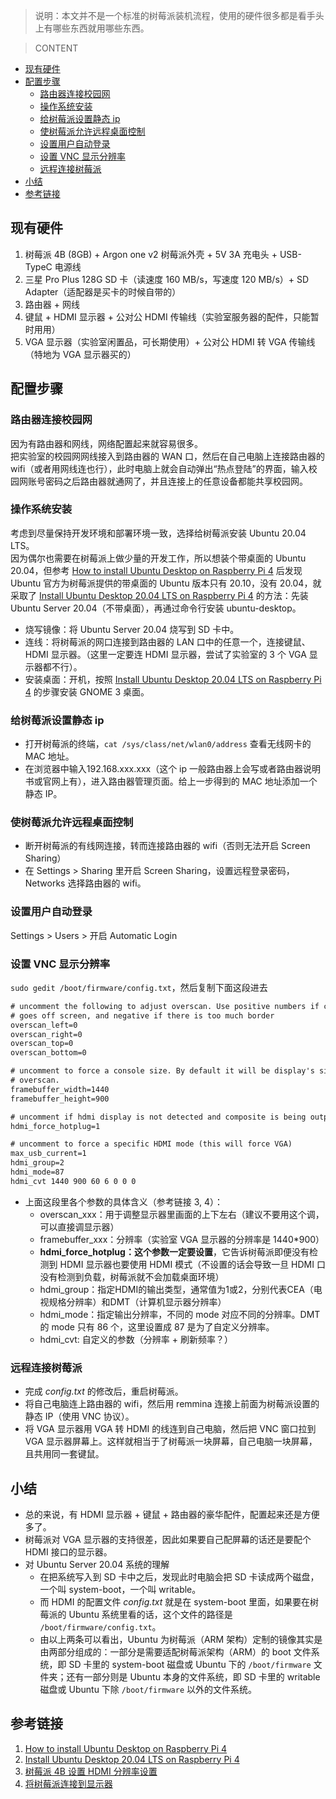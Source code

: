 > 说明：本文并不是一个标准的树莓派装机流程，使用的硬件很多都是看手头上有哪些东西就用哪些东西。

> CONTENT
- [现有硬件](#现有硬件)
- [配置步骤](#配置步骤)
  - [路由器连接校园网](#路由器连接校园网)
  - [操作系统安装](#操作系统安装)
  - [给树莓派设置静态 ip](#给树莓派设置静态-ip)
  - [使树莓派允许远程桌面控制](#使树莓派允许远程桌面控制)
  - [设置用户自动登录](#设置用户自动登录)
  - [设置 VNC 显示分辨率](#设置-vnc-显示分辨率)
  - [远程连接树莓派](#远程连接树莓派)
- [小结](#小结)
- [参考链接](#参考链接)


## 现有硬件
1. 树莓派 4B (8GB) + Argon one v2 树莓派外壳 + 5V 3A 充电头 + USB-TypeC 电源线
2. 三星 Pro Plus 128G SD 卡（读速度 160 MB/s，写速度 120 MB/s）+ SD Adapter（适配器是买卡的时候自带的）
3. 路由器 + 网线
4. 键鼠 + HDMI 显示器 + 公对公 HDMI 传输线（实验室服务器的配件，只能暂时用用）
5. VGA 显示器（实验室闲置品，可长期使用）+ 公对公 HDMI 转 VGA 传输线（特地为 VGA 显示器买的）

## 配置步骤
### 路由器连接校园网
因为有路由器和网线，网络配置起来就容易很多。<br>
把实验室的校园网网线接入到路由器的 WAN 口，然后在自己电脑上连接路由器的wifi（或者用网线连也行），此时电脑上就会自动弹出“热点登陆”的界面，输入校园网账号密码之后路由器就通网了，并且连接上的任意设备都能共享校园网。

### 操作系统安装
考虑到尽量保持开发环境和部署环境一致，选择给树莓派安装 Ubuntu 20.04 LTS。<br>
因为偶尔也需要在树莓派上做少量的开发工作，所以想装个带桌面的 Ubuntu 20.04，但参考 [How to install Ubuntu Desktop on Raspberry Pi 4](https://ubuntu.com/tutorials/how-to-install-ubuntu-desktop-on-raspberry-pi-4#1-overview) 后发现 Ubuntu 官方为树莓派提供的带桌面的 Ubuntu 版本只有 20.10，没有 20.04，就采取了 [Install Ubuntu Desktop 20.04 LTS on Raspberry Pi 4](https://linuxhint.com/install-ubuntu-desktop-20-04-lts-on-raspberry-pi-4/) 的方法：先装 Ubuntu Server 20.04（不带桌面），再通过命令行安装 ubuntu-desktop。
- 烧写镜像：将 Ubuntu Server 20.04 烧写到 SD 卡中。
- 连线：将树莓派的网口连接到路由器的 LAN 口中的任意一个，连接键鼠、HDMI 显示器。（这里一定要连 HDMI 显示器，尝试了实验室的 3 个 VGA 显示器都不行）。
- 安装桌面：开机，按照 [Install Ubuntu Desktop 20.04 LTS on Raspberry Pi 4](https://linuxhint.com/install-ubuntu-desktop-20-04-lts-on-raspberry-pi-4/) 的步骤安装 GNOME 3 桌面。

### 给树莓派设置静态 ip
- 打开树莓派的终端，`cat /sys/class/net/wlan0/address` 查看无线网卡的 MAC 地址。
- 在浏览器中输入192.168.xxx.xxx（这个 ip 一般路由器上会写或者路由器说明书或官网上有），进入路由器管理页面。给上一步得到的 MAC 地址添加一个静态 IP。

### 使树莓派允许远程桌面控制
- 断开树莓派的有线网连接，转而连接路由器的 wifi（否则无法开启 Screen Sharing）
- 在 Settings > Sharing 里开启 Screen Sharing，设置远程登录密码，Networks 选择路由器的 wifi。

### 设置用户自动登录
Settings > Users > 开启 Automatic Login

### 设置 VNC 显示分辨率
`sudo gedit /boot/firmware/config.txt`，然后复制下面这段进去
```txt
# uncomment the following to adjust overscan. Use positive numbers if console
# goes off screen, and negative if there is too much border
overscan_left=0
overscan_right=0
overscan_top=0
overscan_bottom=0

# uncomment to force a console size. By default it will be display's size minus
# overscan.
framebuffer_width=1440
framebuffer_height=900

# uncomment if hdmi display is not detected and composite is being output
hdmi_force_hotplug=1

# uncomment to force a specific HDMI mode (this will force VGA)
max_usb_current=1
hdmi_group=2
hdmi_mode=87
hdmi_cvt 1440 900 60 6 0 0 0
```
- 上面这段里各个参数的具体含义（参考链接 3, 4）：
  - overscan_xxx：用于调整显示器里画面的上下左右（建议不要用这个调，可以直接调显示器）
  - framebuffer_xxx：分辨率（实验室 VGA 显示器的分辨率是 1440*900）
  - **hdmi_force_hotplug：这个参数一定要设置**，它告诉树莓派即便没有检测到 HDMI 显示器也要使用 HDMI 模式（不设置的话会导致一旦 HDMI 口没有检测到负载，树莓派就不会加载桌面环境）
  - hdmi_group：指定HDMI的输出类型，通常值为1或2，分别代表CEA（电视规格分辨率）和DMT（计算机显示器分辨率）
  - hdmi_mode：指定输出分辨率，不同的 mode 对应不同的分辨率。DMT 的 mode 只有 86 个，这里设置成 87 是为了自定义分辨率。
  - hdmi_cvt: 自定义的参数（分辨率 + 刷新频率？）

### 远程连接树莓派
- 完成 *config.txt* 的修改后，重启树莓派。
- 将自己电脑连上路由器的 wifi，然后用 remmina 连接上前面为树莓派设置的静态 IP（使用 VNC 协议）。
- 将 VGA 显示器用 VGA 转 HDMI 的线连到自己电脑，然后把 VNC 窗口拉到 VGA 显示器屏幕上。这样就相当于了树莓派一块屏幕，自己电脑一块屏幕，且共用同一套键鼠。


## 小结
- 总的来说，有 HDMI 显示器 + 键鼠 + 路由器的豪华配件，配置起来还是方便多了。
- 树莓派对 VGA 显示器的支持很差，因此如果要自己配屏幕的话还是要配个 HDMI 接口的显示器。
- 对 Ubuntu Server 20.04 系统的理解
  - 在把系统写入到 SD 卡中之后，发现此时电脑会把 SD 卡读成两个磁盘，一个叫 system-boot，一个叫 writable。
  - 而 HDMI 的配置文件 *config.txt* 就是在 system-boot 里面，如果要在树莓派的 Ubuntu 系统里看的话，这个文件的路径是 `/boot/firmware/config.txt`。
  - 由以上两条可以看出，Ubuntu 为树莓派（ARM 架构）定制的镜像其实是由两部分组成的：一部分是需要适配树莓派架构（ARM）的 boot 文件系统，即 SD 卡里的 system-boot 磁盘或 Ubuntu 下的 `/boot/firmware` 文件夹；还有一部分则是 Ubuntu 本身的文件系统，即 SD 卡里的 writable 磁盘或 Ubuntu 下除 `/boot/firmware` 以外的文件系统。


## 参考链接
1. [How to install Ubuntu Desktop on Raspberry Pi 4](https://ubuntu.com/tutorials/how-to-install-ubuntu-desktop-on-raspberry-pi-4#1-overview)
2. [Install Ubuntu Desktop 20.04 LTS on Raspberry Pi 4](https://linuxhint.com/install-ubuntu-desktop-20-04-lts-on-raspberry-pi-4/)
3. [树莓派 4B 设置 HDMI 分辨率设置](https://www.cnblogs.com/zhangzhicheng1996/p/13499600.html)
4. [将树莓派连接到显示器](https://blog.csdn.net/u012952807/article/details/70183420)